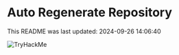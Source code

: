 # Auto Regenerate Repository

This README was last updated: 2024-09-26 14:06:40

 ![TryHackMe](https://tryhackme.com/badge/533634)